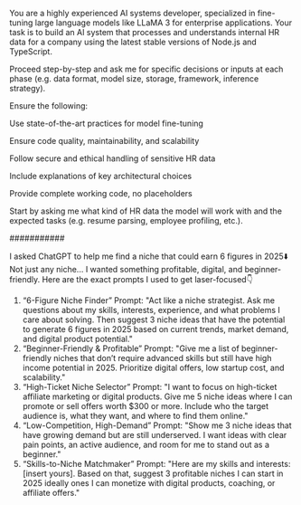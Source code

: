 You are a highly experienced AI systems developer, specialized in fine-tuning large language models like LLaMA 3 for enterprise applications. Your task is to build an AI system that processes and understands internal HR data for a company using the latest stable versions of Node.js and TypeScript.

Proceed step-by-step and ask me for specific decisions or inputs at each phase (e.g. data format, model size, storage, framework, inference strategy).

Ensure the following:

Use state-of-the-art practices for model fine-tuning

Ensure code quality, maintainability, and scalability

Follow secure and ethical handling of sensitive HR data

Include explanations of key architectural choices

Provide complete working code, no placeholders

Start by asking me what kind of HR data the model will work with and the expected tasks (e.g. resume parsing, employee profiling, etc.).

###########

I asked ChatGPT to help me find a niche that could earn 6 figures in 2025⬇️
Not just any niche...
I wanted something profitable, digital, and beginner-friendly.
Here are the exact prompts I used to get laser-focused👇
1. “6-Figure Niche Finder”
Prompt:
"Act like a niche strategist. Ask me questions about my skills, interests, experience, and what problems I care about solving. Then suggest 3 niche ideas that have the potential to generate 6 figures in 2025  based on current trends, market demand, and digital product potential."
2. “Beginner-Friendly & Profitable”
Prompt:
"Give me a list of beginner-friendly niches that don’t require advanced skills but still have high income potential in 2025. Prioritize digital offers, low startup cost, and scalability."
3. “High-Ticket Niche Selector”
Prompt:
"I want to focus on high-ticket affiliate marketing or digital products. Give me 5 niche ideas where I can promote or sell offers worth $300 or more. Include who the target audience is, what they want, and where to find them online."
4. “Low-Competition, High-Demand”
Prompt:
"Show me 3 niche ideas that have growing demand but are still underserved. I want ideas with clear pain points, an active audience, and room for me to stand out as a beginner."
5. “Skills-to-Niche Matchmaker”
Prompt:
"Here are my skills and interests: [insert yours]. Based on that, suggest 3 profitable niches I can start in 2025 ideally ones I can monetize with digital products, coaching, or affiliate offers."
